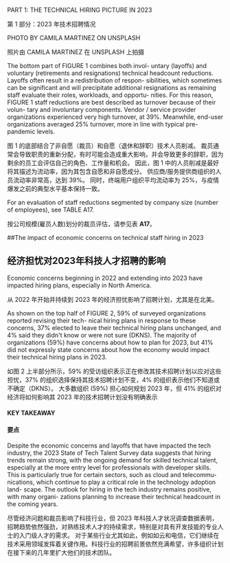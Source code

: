 PART 1: THE TECHNICAL HIRING PICTURE IN 2023

第 1 部分：2023 年技术招聘情况

PHOTO BY CAMILA MARTINEZ ON UNSPLASH

照片由 CAMILA MARTINEZ 在 UNSPLASH 上拍摄

The bottom part of FIGURE 1 combines both invol-
untary (layoffs) and voluntary (retirements and
resignations) technical headcount reductions.
Layoffs often result in a redistribution of respon-
sibilities, which sometimes can be significant and
will precipitate additional resignations as remaining
staff evaluate their roles, workloads, and opportu-
nities. For this reason, FIGURE 1 staff reductions are
best described as turnover because of their volun-
tary and involuntary components. Vendor / service
provider organizations experienced very high
turnover, at 39%. Meanwhile, end-user organizations
averaged 25% turnover, more in line with typical pre-
pandemic levels.

图 1 的底部结合了非自愿（裁员）和自愿（退休和辞职）技术人员削减。 裁员通常会导致职责的重新分配，有时可能会造成重大影响，并会导致更多的辞职，因为剩余的员工会评估自己的角色、工作量和机会。 因此，图 1 中的人员削减是最好将其描述为流动率，因为其包含自愿和非自愿成分。 供应商/服务提供商组织的人员流动率非常高，达到 39%。 同时，终端用户组织平均流动率为 25%，与疫情爆发之前的典型水平基本保持一致。

For an evaluation of staff reductions segmented by
company size (number of employees), see TABLE A17.

按公司规模(雇员人数)划分的裁员评估，请参见表  __A17__。

##The impact of economic concerns on technical staff hiring in 2023

## 经济担忧对2023年科技人才招聘的影响

Economic concerns beginning in 2022 and extending
into 2023 have impacted hiring plans, especially in
North America.

从 2022 年开始并持续到 2023 年的经济担忧影响了招聘计划，尤其是在北美。

As shown on the top half of FIGURE 2, 59% of
surveyed organizations reported revising their tech-
nical hiring plans in response to these concerns,
37% elected to leave their technical hiring plans
unchanged, and 4% said they didn't know or were not
sure (DKNS). The majority of organizations (59%) have
concerns about how to plan for 2023, but 41% did not
expressly state concerns about how the economy
would impact their technical hiring plans in 2023.

如图 2 上半部分所示，59% 的受访组织表示正在修改其技术招聘计划以应对这些担忧，37% 的组织选择保持其技术招聘计划不变，4% 的组织表示他们不知道或 不确定（DKNS）。 大多数组织 (59%) 担心如何规划 2023 年，但 41% 的组织对经济将如何影响其 2023 年的技术招聘计划没有明确表示

#### KEY TAKEAWAY

#### 要点

Despite the economic
concerns and layoffs that
have impacted the tech
industry, the 2023 State of
Tech Talent Survey data
suggests that hiring trends
remain strong, with the
ongoing demand for skilled
technical talent, especially
at the more entry level for
professionals with developer
skills. This is particularly
true for certain sectors, such
as cloud and telecommu-
nications, which continue
to play a critical role in the
technology adoption land-
scape. The outlook for hiring
in the tech industry remains
positive, with many organi-
zations planning to increase
their technical headcount in
the coming years.

尽管经济问题和裁员影响了科技行业，但 2023 年科技人才状况调查数据表明，招聘趋势依然强劲，对熟练技术人才的持续需求，特别是对具有开发技能的专业人士的入门级人才的需求。 对于某些行业尤其如此，例如如云和电信，它们继续在技术采用领域发挥着关键作用。科技行业的招聘前景依然充满希望，许多组织计划在接下来的几年里扩大他们的技术团队。
